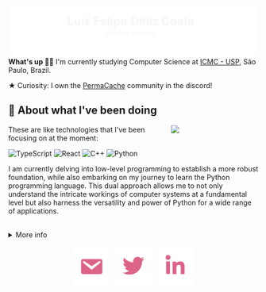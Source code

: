 ![header](./public/images/api.svg)
**What's up 🖖🏽**
I'm currently studying Computer Science at [ICMC - USP](https://www.icmc.usp.br/), São Paulo, Brazil.

★ Curiosity: I own the [PermaCache](https://discord.gg/UeutKXCBpG) community in the discord!

## :dart: About what I've been doing

<img width="35%" align="right" src="https://github-readme-stats.vercel.app/api/top-langs/?username=lfelipediniz&bg_color=00000000&hide_border=true&title_color=82AAFF&text_color=82AAFF&hide=html,css,makefile,shell,gdscript" />

These are like technologies that I've been focusing on at the moment:

![TypeScript](https://img.shields.io/badge/-Typescript-blue?&logo=typescript&logoColor=white)
![React](https://img.shields.io/badge/-React-0065b8?&logo=react)
![C++](https://img.shields.io/badge/C++-0081EB.svg?style=flat&logo=c%2B%2B)
![Python](https://img.shields.io/badge/-Python-blue?&logo=python&logoColor=white)

I am currently delving into low-level programming to establish a more robust foundation, while also embarking on my journey to learn the Python programming language. This dual approach allows me to not only understand the intricate workings of computer systems at a fundamental level but also harness the versatility and power of Python for a wide range of applications.

</br>

<details>
    <summary markdown="span">More info</summary>
        <p>
        <img src="http://github-readme-streak-stats.herokuapp.com?user=lfelipediniz&theme=blueberry&hide_border=true&date_format=M%20j%5B%2C%20Y%5D&background=FFFFFF00&dates=DD6387&currStreakLabel=82AAFF&currStreakNum=82AAFF"/> 
        </p>
        
</details>

<p align="center">
<a href="mailto:lfediniz@gmail.com" target="blank"><img align="center" src="https://raw.githubusercontent.com/lfelipediniz/lfelipediniz/6cb6a63f5e5dfae31c510ece8f39b6d2ac5aa444/images/mail.svg" alt="lfdinizcosta" height="80" width="80" /></a>
<a href="https://twitter.com/lfdinizcosta" target="blank"><img align="center" src="https://raw.githubusercontent.com/lfelipediniz/lfelipediniz/b3591137d20bf46d53626458c49cd47508deab3b/images/twitter.svg" alt="lfelipedinz" height="80" width="80" /></a>
<a href="https://www.linkedin.com/in/lfelipediniz/" target="blank"><img align="center" src="https://raw.githubusercontent.com/lfelipediniz/lfelipediniz/b3591137d20bf46d53626458c49cd47508deab3b/images/linkedin.svg" alt="lfelipedinz" height="80" width="80" /></a>
    
</p>

